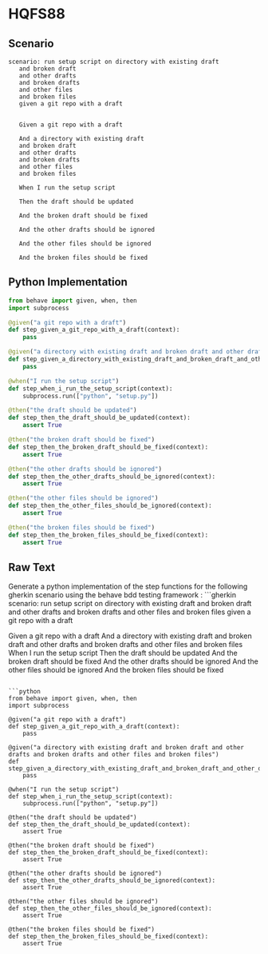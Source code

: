 # HQFS88
## Scenario
```gherkin
scenario: run setup script on directory with existing draft 
   and broken draft 
   and other drafts 
   and broken drafts 
   and other files 
   and broken files 
   given a git repo with a draft


   Given a git repo with a draft

   And a directory with existing draft 
   and broken draft 
   and other drafts 
   and broken drafts 
   and other files 
   and broken files

   When I run the setup script

   Then the draft should be updated

   And the broken draft should be fixed

   And the other drafts should be ignored

   And the other files should be ignored

   And the broken files should be fixed
```


## Python Implementation
```python
from behave import given, when, then
import subprocess

@given("a git repo with a draft")
def step_given_a_git_repo_with_a_draft(context):
    pass

@given("a directory with existing draft and broken draft and other drafts and broken drafts and other files and broken files")
def step_given_a_directory_with_existing_draft_and_broken_draft_and_other_drafts_and_broken_drafts_and_other_files_and_broken_files(context):
    pass

@when("I run the setup script")
def step_when_i_run_the_setup_script(context):
    subprocess.run(["python", "setup.py"])

@then("the draft should be updated")
def step_then_the_draft_should_be_updated(context):
    assert True

@then("the broken draft should be fixed")
def step_then_the_broken_draft_should_be_fixed(context):
    assert True

@then("the other drafts should be ignored")
def step_then_the_other_drafts_should_be_ignored(context):
    assert True

@then("the other files should be ignored")
def step_then_the_other_files_should_be_ignored(context):
    assert True

@then("the broken files should be fixed")
def step_then_the_broken_files_should_be_fixed(context):
    assert True
```


## Raw Text
Generate a python implementation of the step functions for the following gherkin scenario using the behave bdd testing framework : ```gherkin scenario: run setup script on directory with existing draft and broken draft and other drafts and broken drafts and other files and broken files given a git repo with a draft

Given a git repo with a draft
And a directory with existing draft and broken draft and other drafts and broken drafts and other files and broken files
When I run the setup script
Then the draft should be updated
And the broken draft should be fixed
And the other drafts should be ignored
And the other files should be ignored
And the broken files should be fixed
```

```python
from behave import given, when, then
import subprocess

@given("a git repo with a draft")
def step_given_a_git_repo_with_a_draft(context):
    pass

@given("a directory with existing draft and broken draft and other drafts and broken drafts and other files and broken files")
def step_given_a_directory_with_existing_draft_and_broken_draft_and_other_drafts_and_broken_drafts_and_other_files_and_broken_files(context):
    pass

@when("I run the setup script")
def step_when_i_run_the_setup_script(context):
    subprocess.run(["python", "setup.py"])

@then("the draft should be updated")
def step_then_the_draft_should_be_updated(context):
    assert True

@then("the broken draft should be fixed")
def step_then_the_broken_draft_should_be_fixed(context):
    assert True

@then("the other drafts should be ignored")
def step_then_the_other_drafts_should_be_ignored(context):
    assert True

@then("the other files should be ignored")
def step_then_the_other_files_should_be_ignored(context):
    assert True

@then("the broken files should be fixed")
def step_then_the_broken_files_should_be_fixed(context):
    assert True
```
